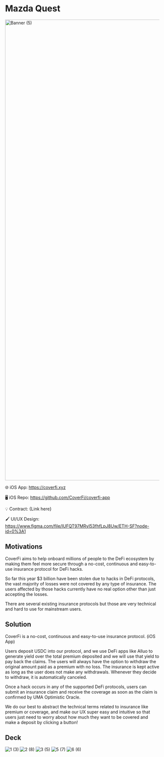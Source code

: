 # Mazda Quest

<img width="1500" alt="Banner (5)" src="https://user-images.githubusercontent.com/90386676/200166480-a3bcb837-3d55-4e1d-ad80-f994cfbea26f.png">


🌐 iOS App: https://coverfi.xyz

🖥️ iOS Repo: https://github.com/CoverFi/coverfi-app

💡 Contract: {Link here}

🖌️ UI/UX Design: https://www.figma.com/file/IUFQT97MRyI53fhfLpJ8Uw/ETH-SF?node-id=0%3A1

## Motivations
CoverFi aims to help onboard millions of people to the DeFi ecosystem by making them feel more secure through a no-cost, continuous and easy-to-use insurance protocol for DeFi hacks.

So far this year $3 billion have been stolen due to hacks in DeFi protocols, the vast majority of losses were not covered by any type of insurance. The users affected by those hacks currently have no real option other than just accepting the losses.

There are several existing insurance protocols but those are very technical and hard to use for mainstream users.

## Solution
CoverFi is a no-cost, continuous and easy-to-use insurance protocol. (iOS App)

Users deposit USDC into our protocol, and we use DeFi apps like Alluo to generate yield over the total premium deposited and we will use that yield to pay back the claims. The users will always have the option to withdraw the original amount paid as a premium with no loss. The insurance is kept active as long as the user does not make any withdrawals. Whenever they decide to withdraw, it is automatically canceled.

Once a hack occurs in any of the supported DeFi protocols, users can submit an insurance claim and receive the coverage as soon as the claim is confirmed by UMA Optimistic Oracle.

We do our best to abstract the technical terms related to insurance like premium or coverage, and make our UX super easy and intuitive so that users just need to worry about how much they want to be covered and make a deposit by clicking a button!

## Deck
![1 (3)](https://user-images.githubusercontent.com/90386676/200166408-e14eb5ad-d472-43b2-8a52-7a6d10ccd4ae.png)
![2 (8)](https://user-images.githubusercontent.com/90386676/200166424-455c6fb2-65fd-4a36-a275-76335b19ea28.png)
![3 (5)](https://user-images.githubusercontent.com/90386676/200166438-5765b011-0229-475c-a692-451a474bb8a7.png)
![5 (7)](https://user-images.githubusercontent.com/90386676/200166454-e7f6619a-655a-4e92-863d-0f05bb821ea8.png)
![6 (6)](https://user-images.githubusercontent.com/90386676/200166464-c752d64a-53fc-4a1d-8843-6c98ef5d7ede.png)

